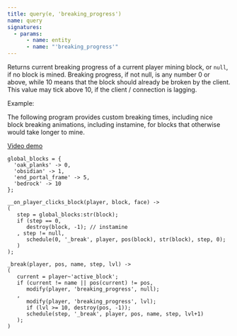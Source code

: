 ```yaml
---
title: query(e, 'breaking_progress')
name: query
signatures:
  - params:
      - name: entity
      - name: "'breaking_progress'"
---
```


Returns current breaking progress of a current player mining block, or `null`,
if no block is mined. Breaking progress, if not null, is any number 0 or above,
while 10 means that the block should already be broken by the client. This value
may tick above 10, if the client / connection is lagging.

Example:

The following program provides custom breaking times, including nice block
breaking animations, including instamine, for blocks that otherwise would take
longer to mine.

[Video demo](https://youtu.be/zvEEuGxgCio)

```scarpet
global_blocks = {
  'oak_planks' -> 0,
  'obsidian' -> 1,
  'end_portal_frame' -> 5,
  'bedrock' -> 10
};

__on_player_clicks_block(player, block, face) ->
(
   step = global_blocks:str(block);
   if (step == 0,
      destroy(block, -1); // instamine
   , step != null,
      schedule(0, '_break', player, pos(block), str(block), step, 0);
   )
);

_break(player, pos, name, step, lvl) ->
(
   current = player~'active_block';
   if (current != name || pos(current) != pos,
      modify(player, 'breaking_progress', null);
   ,
      modify(player, 'breaking_progress', lvl);
      if (lvl >= 10, destroy(pos, -1));
      schedule(step, '_break', player, pos, name, step, lvl+1)
   );
)
```
